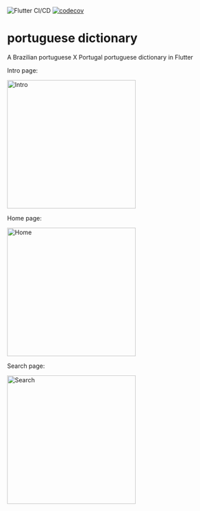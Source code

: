 ![Flutter CI/CD](https://github.com/edsondiasalves/flutter-portuguese-dictionary/workflows/Flutter%20CI/CD/badge.svg?branch=master)
[![codecov](https://codecov.io/gh/edsondiasalves/flutter-portuguese-dictionary/branch/master/graph/badge.svg)](https://codecov.io/gh/edsondiasalves/flutter-portuguese-dictionary)

# portuguese dictionary

A Brazilian portuguese X Portugal portuguese dictionary in Flutter

Intro page:
<p align="left">
<img src="https://user-images.githubusercontent.com/13770341/89470623-224ef700-d774-11ea-9881-6d4c1c7ef38d.png" width="300" alt="Intro">
</p>

Home page:
<p align="left">
<img src="https://user-images.githubusercontent.com/13770341/89470634-2b3fc880-d774-11ea-9c34-1b0a8d199ef8.png" width="300" alt="Home">
</p>

Search page:
<p align="left">
<img src="https://user-images.githubusercontent.com/13770341/89735078-d217b380-da57-11ea-806e-749aa279cf0d.png" width="300" alt="Search">
</p>